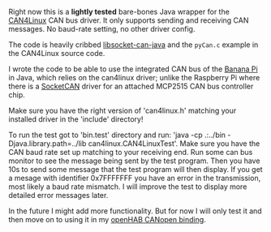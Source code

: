 Right now this is a **lightly tested** bare-bones Java wrapper for the [CAN4Linux](http://sourceforge.net/projects/can4linux/) CAN bus driver. It only supports sending and receiving CAN messages. No baud-rate setting, no other driver config.

The code is heavily cribbed [libsocket-can-java](https://github.com/entropia/libsocket-can-java) and the `pyCan.c` example in the CAN4Linux source code.

I wrote the code to be able to use the integrated CAN bus of the [Banana Pi](http://www.lemaker.org/thread-13107-1-1.html) in Java, which relies on the can4linux driver; unlike the Raspberry Pi where there is a [SocketCAN](http://elinux.org/CAN_Bus) driver for an attached MCP2515 CAN bus controller chip.

Make sure you have the right version of 'can4linux.h' matching your installed driver in the 'include' directory!

To run the test got to 'bin.test' directory and run: 'java -cp .:../bin -Djava.library.path=../lib can4linux.CAN4LinuxTest'.
Make sure you have the CAN baud rate set up matching to your receiving end. Run some can bus monitor to see the message being sent by the test program. Then you have 10s to send some message that the test program will then display. If you get a mesage with identifier 0x7FFFFFFF you have an error in the transmission, most likely a baud rate mismatch. I will improve the test to display more detailed error messages later.

In the future I might add more functionality. But for now I will only test it and then move on to using it in my [openHAB CANopen binding](https://github.com/jgeisler0303/openHAB_CANopen_Binding).


